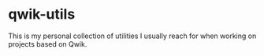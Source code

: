 # qwik-utils

This is my personal collection of utilities I usually
reach for when working on projects based on Qwik.


